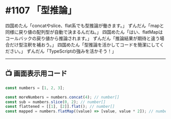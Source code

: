 # #1107 「型推論」

四国めたん「concatやslice、flat系でも型推論が働きます。」
ずんだん「mapと同様に戻り値の配列型が自動で決まるんだね。」
四国めたん「はい、flatMapはコールバックの戻り値から推論されます。」
ずんだん「推論結果が期待と違う場合だけ型注釈を補おう。」
四国めたん「型推論を活かしてコードを簡潔にしてください。」
ずんだん「TypeScriptの強みを活かそう！」

---

## 📺 画面表示用コード

```typescript
const numbers = [1, 2, 3];

const moreNumbers = numbers.concat(4); // number[]
const sub = numbers.slice(0, 2); // number[]
const flattened = [[1], [2]].flat(); // number[]
const mapped = numbers.flatMap((value) => [value, value * 2]); // number[]
```
